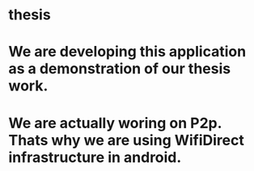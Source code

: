 # thesis
# We are developing this application as a demonstration of our thesis work.
# We are actually woring on P2p. Thats why we are using WifiDirect infrastructure in android. 
